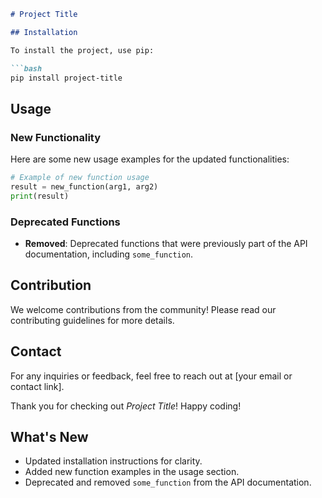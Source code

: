 ```markdown
# Project Title

## Installation

To install the project, use pip:

```bash
pip install project-title
```

## Usage

### New Functionality

Here are some new usage examples for the updated functionalities:

```python
# Example of new function usage
result = new_function(arg1, arg2)
print(result)
```

### Deprecated Functions

- **Removed**: Deprecated functions that were previously part of the API documentation, including `some_function`.

## Contribution

We welcome contributions from the community! Please read our contributing guidelines for more details.

## Contact

For any inquiries or feedback, feel free to reach out at [your email or contact link].

Thank you for checking out *Project Title*! Happy coding!

## What's New

- Updated installation instructions for clarity.
- Added new function examples in the usage section.
- Deprecated and removed `some_function` from the API documentation.
```
